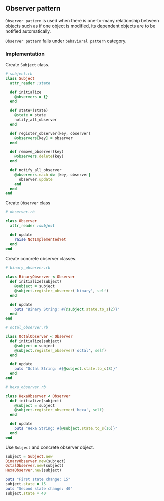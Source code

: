 ## Observer pattern

`Observer pattern` is used when there is one-to-many relationship between objects such as if one object is modified, its dependent objects are to be notified automatically.

`Observer pattern` falls under `behavioral pattern` category.

### Implementation

Create `Subject` class.

```ruby
# subject.rb
class Subject
  attr_reader :state

  def initialize
    @observers = {}
  end

  def state=(state)
    @state = state
    notify_all_observer
  end

  def register_observer(key, observer)
    @observers[key] = observer
  end

  def remove_observer(key)
    @observers.delete(key)
  end

  def notify_all_observer
    @observers.each do |key, observer|
      observer.update
    end
  end
end
```

Create `Observer` class

```ruby
# observer.rb

class Observer
  attr_reader :subject

  def update
    raise NotImplementedYet
  end
end
```

Create concrete observer classes.

```ruby
# binary_observer.rb

class BinaryObserver < Observer
  def initialize(subject)
    @subject = subject
    @subject.register_observer('binary', self)
  end

  def update
    puts "Binary String: #{@subject.state.to_s(2)}"
  end
end
```

```ruby
# octal_observer.rb

class OctalObserver < Observer
  def initialize(subject)
    @subject = subject
    @subject.register_observer('octal', self)
  end

  def update
    puts "Octal String: #{@subject.state.to_s(8)}"
  end
end
```

```ruby
# hexa_observer.rb

class HexaObserver < Observer
  def initialize(subject)
    @subject = subject
    @subject.register_observer('hexa', self)
  end

  def update
    puts "Hexa String: #{@subject.state.to_s(16)}"
  end
end
```

Use `Subject` and concrete observer object.

```ruby
subject = Subject.new
BinaryObserver.new(subject)
OctalObserver.new(subject)
HexaObserver.new(subject)

puts "First state change: 15"
subject.state = 15
puts "Second state change: 40"
subject.state = 40
```
